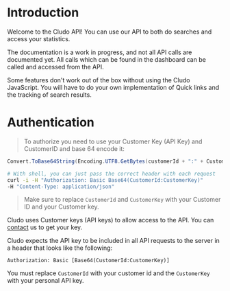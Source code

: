 # Introduction

Welcome to the Cludo API! You can use our API to both do searches and access your statistics.

The documentation is a work in progress, and not all API calls are documented yet. All calls which can be found in the dashboard can be called and accessed from the API.

<aside class="warning">Some features don't work out of the box without using the Cludo JavaScript. You will have to do your own implementation of Quick links and the tracking of search results.</aside>


# Authentication

> To authorize you need to use your Customer Key (API Key) and CustomerID and base 64 encode it:

```csharp
Convert.ToBase64String(Encoding.UTF8.GetBytes(customerId + ":" + CustomerKey)));
```

```bash
# With shell, you can just pass the correct header with each request
curl -i -H "Authorization: Basic Base64(CustomerId:CustomerKey)" 
-H "Content-Type: application/json"
```


> Make sure to replace `CustomerId` and `CustomerKey` with your Customer ID and your Customer key.

Cludo uses Customer keys (API keys) to allow access to the API. You can <a href="https://www.cludo.com/en/contact/" target="_blank">contact</a> us to get your key.

Cludo expects the API key to be included in all API requests to the server in a header that looks like the following:

`Authorization: Basic [Base64(CustomerId:CustomerKey)]`

<aside class="notice">
You must replace <code>CustomerId</code> with your customer id and the <code>CustomerKey</code> with your personal API key.
</aside>
